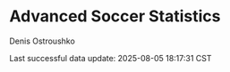 # Advanced Soccer Statistics
Denis Ostroushko

<!-- gfm -->

Last successful data update: 2025-08-05 18:17:31 CST
